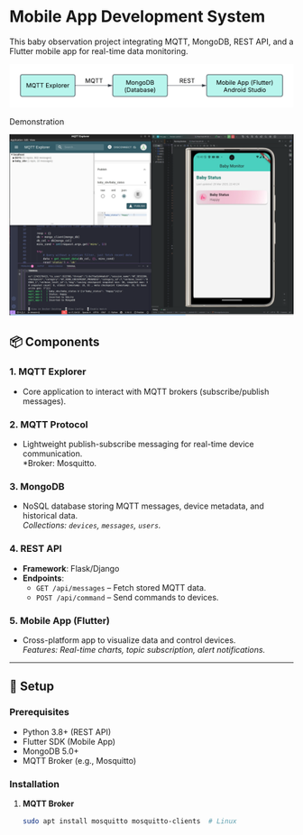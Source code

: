 # Mobile App Development System

This baby observation project integrating MQTT, MongoDB, REST API, and a Flutter mobile app for real-time data monitoring.

<div style="text-align: center;">
  <img src="images/web_diagram.png" alt="Alt text" width="750">
</div>

Demonstration

<div style="text-align: center;">
  <img src="images/web demo.png" alt="Alt text" width="750">
</div>


## 📦 Components

### 1. **MQTT Explorer**
   - Core application to interact with MQTT brokers (subscribe/publish messages).  


### 2. **MQTT Protocol**
   - Lightweight publish-subscribe messaging for real-time device communication.  
   *Broker: Mosquitto.

### 3. **MongoDB**
   - NoSQL database storing MQTT messages, device metadata, and historical data.  
   *Collections: `devices`, `messages`, `users`.*

### 4. **REST API**
   - **Framework**: Flask/Django  
   - **Endpoints**:  
     - `GET /api/messages` – Fetch stored MQTT data.  
     - `POST /api/command` – Send commands to devices.  

### 5. **Mobile App (Flutter)**
   - Cross-platform app to visualize data and control devices.  
   *Features: Real-time charts, topic subscription, alert notifications.*

---

## 🚀 Setup

### Prerequisites
- Python 3.8+ (REST API)
- Flutter SDK (Mobile App)
- MongoDB 5.0+
- MQTT Broker (e.g., Mosquitto)

### Installation
1. **MQTT Broker**  
   ```bash
   sudo apt install mosquitto mosquitto-clients  # Linux
